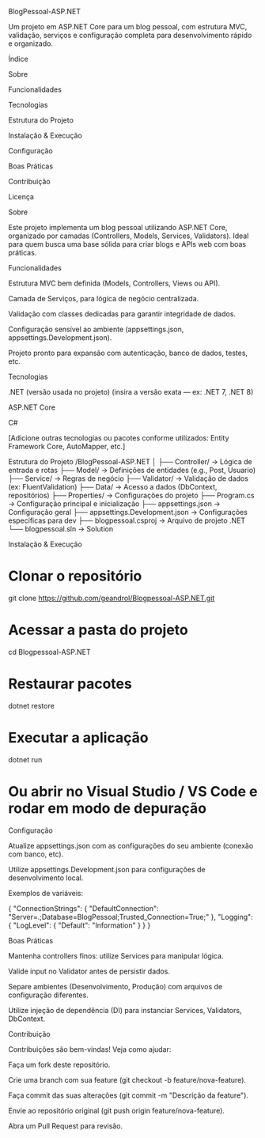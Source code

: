 BlogPessoal-ASP.NET

Um projeto em ASP.NET Core para um blog pessoal, com estrutura MVC, validação, serviços e configuração completa para desenvolvimento rápido e organizado.

Índice

Sobre

Funcionalidades

Tecnologias

Estrutura do Projeto

Instalação & Execução

Configuração

Boas Práticas

Contribuição

Licença

Sobre

Este projeto implementa um blog pessoal utilizando ASP.NET Core, organizado por camadas (Controllers, Models, Services, Validators). Ideal para quem busca uma base sólida para criar blogs e APIs web com boas práticas.

Funcionalidades

Estrutura MVC bem definida (Models, Controllers, Views ou API).

Camada de Serviços, para lógica de negócio centralizada.

Validação com classes dedicadas para garantir integridade de dados.

Configuração sensível ao ambiente (appsettings.json, appsettings.Development.json).

Projeto pronto para expansão com autenticação, banco de dados, testes, etc.

Tecnologias

.NET (versão usada no projeto) (insira a versão exata — ex: .NET 7, .NET 8)

ASP.NET Core

C#

[Adicione outras tecnologias ou pacotes conforme utilizados: Entity Framework Core, AutoMapper, etc.]

Estrutura do Projeto
/BlogPessoal-ASP.NET
│
├── Controller/            → Lógica de entrada e rotas
├── Model/                 → Definições de entidades (e.g., Post, Usuario)
├── Service/               → Regras de negócio
├── Validator/             → Validação de dados (ex: FluentValidation)
├── Data/                  → Acesso a dados (DbContext, repositórios)
├── Properties/            → Configurações do projeto
├── Program.cs             → Configuração principal e inicialização
├── appsettings.json       → Configuração geral
├── appsettings.Development.json → Configurações específicas para dev
├── blogpessoal.csproj     → Arquivo de projeto .NET
└── blogpessoal.sln        → Solution

Instalação & Execução
# Clonar o repositório
git clone https://github.com/geandrol/Blogpessoal-ASP.NET.git

# Acessar a pasta do projeto
cd Blogpessoal-ASP.NET

# Restaurar pacotes
dotnet restore

# Executar a aplicação
dotnet run

# Ou abrir no Visual Studio / VS Code e rodar em modo de depuração

Configuração

Atualize appsettings.json com as configurações do seu ambiente (conexão com banco, etc).

Utilize appsettings.Development.json para configurações de desenvolvimento local.

Exemplos de variáveis:

{
  "ConnectionStrings": {
    "DefaultConnection": "Server=.;Database=BlogPessoal;Trusted_Connection=True;"
  },
  "Logging": {
    "LogLevel": {
      "Default": "Information"
    }
  }
}

Boas Práticas

Mantenha controllers finos: utilize Services para manipular lógica.

Valide input no Validator antes de persistir dados.

Separe ambientes (Desenvolvimento, Produção) com arquivos de configuração diferentes.

Utilize injeção de dependência (DI) para instanciar Services, Validators, DbContext.

Contribuição

Contribuições são bem-vindas! Veja como ajudar:

Faça um fork deste repositório.

Crie uma branch com sua feature (git checkout -b feature/nova-feature).

Faça commit das suas alterações (git commit -m "Descrição da feature").

Envie ao repositório original (git push origin feature/nova-feature).

Abra um Pull Request para revisão.
